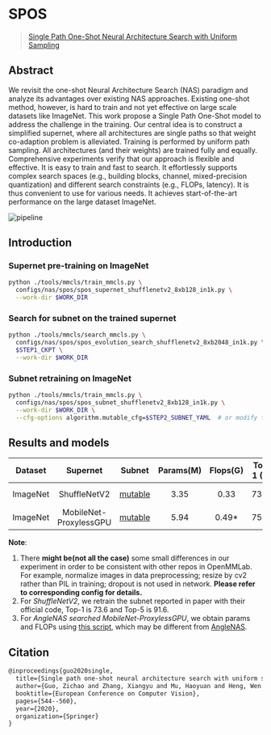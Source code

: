 # SPOS

> [Single Path One-Shot Neural Architecture Search with Uniform Sampling](https://arxiv.org/abs/1904.00420)

<!-- [ALGORITHM] -->

## Abstract

We revisit the one-shot Neural Architecture Search (NAS) paradigm and analyze its advantages over existing NAS approaches. Existing one-shot method, however, is hard to train and not yet effective on large scale datasets like ImageNet. This work propose a Single Path One-Shot model to address the challenge in the training. Our central idea is to construct a simplified supernet, where all architectures are single paths so that weight co-adaption problem is alleviated. Training is performed by uniform path sampling. All architectures (and their weights) are trained fully and equally.
Comprehensive experiments verify that our approach is flexible and effective. It is easy to train and fast to search. It effortlessly supports complex search spaces (e.g., building blocks, channel, mixed-precision quantization) and different search constraints (e.g., FLOPs, latency). It is thus convenient to use for various needs. It achieves start-of-the-art performance on the large dataset ImageNet.

![pipeline](https://user-images.githubusercontent.com/88702197/187424862-c2f3fde1-4a48-4eda-9ff7-c65971b683ba.jpg)


## Introduction

### Supernet pre-training on ImageNet

```bash
python ./tools/mmcls/train_mmcls.py \
  configs/nas/spos/spos_supernet_shufflenetv2_8xb128_in1k.py \
  --work-dir $WORK_DIR
```

### Search for subnet on the trained supernet

```bash
python ./tools/mmcls/search_mmcls.py \
  configs/nas/spos/spos_evolution_search_shufflenetv2_8xb2048_in1k.py \
  $STEP1_CKPT \
  --work-dir $WORK_DIR
```

### Subnet retraining on ImageNet

```bash
python ./tools/mmcls/train_mmcls.py \
  configs/nas/spos/spos_subnet_shufflenetv2_8xb128_in1k.py \
  --work-dir $WORK_DIR \
  --cfg-options algorithm.mutable_cfg=$STEP2_SUBNET_YAML  # or modify the config directly
```

## Results and models

| Dataset  |        Supernet        |                                                                                               Subnet                                                                                               | Params(M) | Flops(G) | Top-1 (%) | Top-5 (%) |                           Config                           | Download                                                                                                                                                                                                                                                                                                                                                                      |                            Remarks                            |
| :------: | :--------------------: | :------------------------------------------------------------------------------------------------------------------------------------------------------------------------------------------------: | :-------: | :------: | :-------: | :-------: | :--------------------------------------------------------: | :---------------------------------------------------------------------------------------------------------------------------------------------------------------------------------------------------------------------------------------------------------------------------------------------------------------------------------------------------------------------------- | :-----------------------------------------------------------: |
| ImageNet |      ShuffleNetV2      | [mutable](https://download.openmmlab.com/mmrazor/v0.1/nas/spos/spos_shufflenetv2_subnet_8xb128_in1k/spos_shufflenetv2_subnet_8xb128_in1k_flops_0.33M_acc_73.87_20211222-454627be_mutable_cfg.yaml) |   3.35    |   0.33   |   73.87   |   91.6    |    [config](./spos_subnet_shufflenetv2_8xb128_in1k.py)     | [model](https://download.openmmlab.com/mmrazor/v0.1/nas/spos/spos_shufflenetv2_subnet_8xb128_in1k/spos_shufflenetv2_subnet_8xb128_in1k_flops_0.33M_acc_73.87_20211222-1f0a0b4d.pth) \| [log](https://download.openmmlab.com/mmrazor/v0.1/nas/spos/spos_shufflenetv2_subnet_8xb128_in1k/spos_shufflenetv2_subnet_8xb128_in1k_flops_0.33M_acc_73.87_20211222-1f0a0b4d.log.json) |                       MMRazor searched                        |
| ImageNet | MobileNet-ProxylessGPU |                    [mutable](https://download.openmmlab.com/mmrazor/v0.1/nas/spos/spos_mobilenet_subnet/spos_angelnas_flops_0.49G_acc_75.98_20220307-54f4698f_mutable_cfg.yaml)                    |   5.94    |  0.49\*  |   75.98   |   92.77   | [config](./spos_mobilenet_for_check_ckpt_from_anglenas.py) |                                                                                                                                                                                                                                                                                                                                                                               | [AngleNAS](https://github.com/megvii-model/AngleNAS) searched |

**Note**:

1. There **might be(not all the case)** some small differences in our experiment in order to be consistent with other repos in OpenMMLab. For example,
   normalize images in data preprocessing; resize by cv2 rather than PIL in training; dropout is not used in network. **Please refer to corresponding config for details.**
2. For *ShuffleNetV2*, we retrain the subnet reported in paper with their official code, Top-1 is 73.6 and Top-5 is 91.6.
3. For *AngleNAS searched MobileNet-ProxylessGPU*, we obtain params and FLOPs using [this script](/tools/misc/get_flops.py), which may be different from [AngleNAS](https://github.com/megvii-model/AngleNAS#searched-models-with-abs).

## Citation

```latex
@inproceedings{guo2020single,
  title={Single path one-shot neural architecture search with uniform sampling},
  author={Guo, Zichao and Zhang, Xiangyu and Mu, Haoyuan and Heng, Wen and Liu, Zechun and Wei, Yichen and Sun, Jian},
  booktitle={European Conference on Computer Vision},
  pages={544--560},
  year={2020},
  organization={Springer}
}
```
